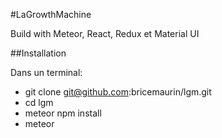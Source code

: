 #LaGrowthMachine

Build with Meteor, React, Redux et Material UI

##Installation

Dans un terminal:
- git clone git@github.com:bricemaurin/lgm.git
- cd lgm
- meteor npm install
- meteor